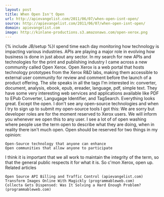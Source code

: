 ```yaml
---
layout: post
title: When Open Isn't Open
url: http://apievangelist.com/2011/06/07/when-open-isnt-open/
source: http://apievangelist.com/2011/06/07/when-open-isnt-open/
domain: apievangelist.com
image: http://kinlane-productions.s3.amazonaws.com/open-xerox.png
---
```

{% include JB/setup %}I spend time each day monitoring how technology is impacting various industries.   APIs are playing a major role in evolving how business is done in just about any sector.  In my search for new APIs and technologies for the print and publishing industry I came across a new community called Open Xerox.
Open Xerox is a web portal that hosts technology prototypes from the Xerox R&amp;D labs, making them accessible to external user community for review and comment before the launch of a product offering.
The site speaks in all the tags I'm interested in: converter, document, analysis, ebook, epub, ereader, language, pdf, simple text.
They have some very interesting web services and applications available like PDF to EPub Converter, Langugage Identifier, and TagSearch.
Everything looks great.  Except the open.  I don't see any open-source technologies and when I try to sign up to submit my open-source tools I got this:
We are sorry but developer roles are for the moment reserved to Xerox users. We will inform you whenever we open this to any user.
I see a lot of of open washing where people use the term open to describe what they are doing, when in reality there isn't much open.
Open should be reserved for two things in my opinion:

	Open-Source technology that anyone can enhance
	Open communities that allow anyone to participate

I think it is important that we all work to maintain the integrity of the term, so that the general public respects it for what it is.  So c'mon Xerox, open up.
Related articles

	Open Source API Billing and Traffic Control (apievangelist.com)
	Transform Images Online With Magickly (programmableweb.com)
	Collecta Gets Dispensed: Was It Solving a Hard Enough Problem? (programmableweb.com)

